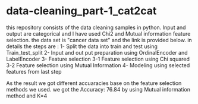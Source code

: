 # data-cleaning_part-1_cat2cat
this repository consists of the data cleaning samples in python. Input and output are categorical and I have used Chi2 and Mutual information feature selection. the data set is "cancer data set" and the link is provided below. 
in details the steps are : 
1- Split the data into train and test using Train_test_split
2- Input and out put preparation using OrdinalEncoder and LabelEncoder 
3- Feature selection
3-1 Feature selection using Chi squared
3-2 Feature selection using Mutual Information 
4- Modeling using selected features from last step

As the result we got different accuaracies base on the feature selection methods we used. we got the Accuracy: 76.84 by using Mutual information method and K=4
